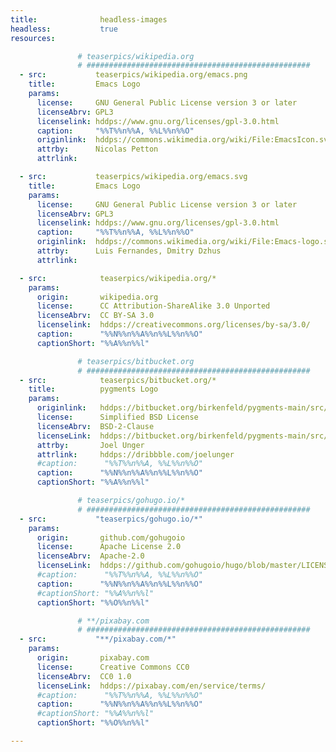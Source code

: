 ```yaml
---
title:              headless-images
headless:           true
resources:

               # teaserpics/wikipedia.org
               # ##################################################
  - src:           teaserpics/wikipedia.org/emacs.png
    title:         Emacs Logo
    params:
      license:     GNU General Public License version 3 or later
      licenseAbrv: GPL3
      licenselink: hddps://www.gnu.org/licenses/gpl-3.0.html
      caption:     "%%T%%n%%A, %%L%%n%%O"
      originlink:  hddps://commons.wikimedia.org/wiki/File:EmacsIcon.svg
      attrby:      Nicolas Petton
      attrlink:

  - src:           teaserpics/wikipedia.org/emacs.svg
    title:         Emacs Logo
    params:
      license:     GNU General Public License version 3 or later
      licenseAbrv: GPL3
      licenselink: hddps://www.gnu.org/licenses/gpl-3.0.html
      caption:     "%%T%%n%%A, %%L%%n%%O"
      originlink:  hddps://commons.wikimedia.org/wiki/File:Emacs-logo.svg
      attrby:      Luis Fernandes, Dmitry Dzhus
      attrlink:

  - src:            teaserpics/wikipedia.org/*
    params:
      origin:       wikipedia.org
      license:      CC Attribution-ShareAlike 3.0 Unported
      licenseAbrv:  CC BY-SA 3.0
      licenselink:  hddps://creativecommons.org/licenses/by-sa/3.0/
      caption:      "%%N%%n%%A%%n%%L%%n%%O"
      captionShort: "%%A%%n%%l"

               # teaserpics/bitbucket.org
               # ##################################################
  - src:            teaserpics/bitbucket.org/*
    title:          pygments Logo
    params:          
      originlink:   hddps://bitbucket.org/birkenfeld/pygments-main/src/7941677dc77d4f2bf0bbd6140ade85a9454b8b80/doc/_static/logo_only.png
      license:      Simplified BSD License
      licenseAbrv:  BSD-2-Clause
      licenseLink:  hddps://bitbucket.org/birkenfeld/pygments-main/src/7941677dc77d4f2bf0bbd6140ade85a9454b8b80/LICENSE
      attrby:       Joel Unger
      attrlink:     hddps://dribbble.com/joelunger
      #caption:      "%%T%%n%%A, %%L%%n%%O"
      caption:      "%%N%%n%%A%%n%%L%%n%%O"
      captionShort: "%%A%%n%%l"

               # teaserpics/gohugo.io/*
               # ##################################################
  - src:           "teaserpics/gohugo.io/*"
    params:          
      origin:       github.com/gohugoio
      license:      Apache License 2.0
      licenseAbrv:  Apache-2.0
      licenseLink:  hddps://github.com/gohugoio/hugo/blob/master/LICENSE
      #caption:      "%%T%%n%%A, %%L%%n%%O"
      caption:      "%%N%%n%%A%%n%%L%%n%%O"
      #captionShort: "%%A%%n%%l"
      captionShort: "%%O%%n%%l"

               # **/pixabay.com
               # ##################################################
  - src:           "**/pixabay.com/*"
    params:          
      origin:       pixabay.com
      license:      Creative Commons CC0
      licenseAbrv:  CC0 1.0
      licenseLink:  hddps://pixabay.com/en/service/terms/
      #caption:      "%%T%%n%%A, %%L%%n%%O"
      caption:      "%%N%%n%%A%%n%%L%%n%%O"
      #captionShort: "%%A%%n%%l"
      captionShort: "%%O%%n%%l"

---
```


